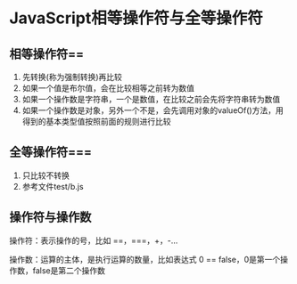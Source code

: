 # JavaScript相等操作符与全等操作符

## 相等操作符==

1. 先转换(称为强制转换)再比较
2. 如果一个值是布尔值，会在比较相等之前转为数值
3. 如果一个操作数是字符串，一个是数值，在比较之前会先将字符串转为数值
4. 如果一个操作数是对象，另外一个不是，会先调用对象的valueOf()方法，用得到的基本类型值按照前面的规则进行比较

## 全等操作符===

1. 只比较不转换
2. 参考文件test/b.js

## 操作符与操作数

操作符：表示操作的号，比如 ==，===，+，-...

操作数：运算的主体，是执行运算的数量，比如表达式 0 == false，0是第一个操作数，false是第二个操作数